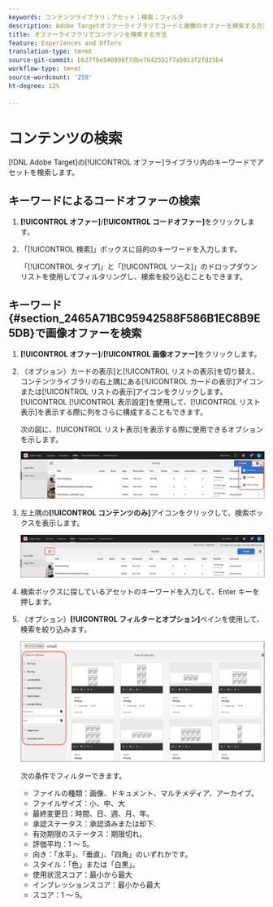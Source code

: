 ```yaml
---
keywords: コンテンツライブラリ；アセット；検索；フィルタ
description: Adobe Targetオファーライブラリでコードと画像のオファーを検索する方法を説明します。
title: オファーライブラリでコンテンツを検索する方法
feature: Experiences and Offers
translation-type: tm+mt
source-git-commit: bb27f6e540998f7dbe7642551f7a5013f2fd25b4
workflow-type: tm+mt
source-wordcount: '259'
ht-degree: 12%

---
```



# コンテンツの検索

[!DNL Adobe Target]の[!UICONTROL オファー]ライブラリ内のキーワードでアセットを検索します。

## キーワードによるコードオファーの検索

1. **[!UICONTROL オファー]**/**[!UICONTROL コードオファー]**&#x200B;をクリックします。
1. 「[!UICONTROL 検索]」ボックスに目的のキーワードを入力します。

   「[!UICONTROL タイプ]」と「[!UICONTROL ソース]」のドロップダウンリストを使用してフィルタリングし、検索を絞り込むこともできます。

## キーワード{#section_2465A71BC95942588F586B1EC8B9E5DB}で画像オファーを検索

1. **[!UICONTROL オファー]**/**[!UICONTROL 画像オファー]**&#x200B;をクリックします。

1. （オプション）カードの表示]と[!UICONTROL リストの表示]を切り替え、コンテンツライブラリの右上隅にある[!UICONTROL カードの表示]アイコンまたは[!UICONTROL リストの表示]アイコンをクリックします。 [!UICONTROL [!UICONTROL 表示設定]を使用して、[!UICONTROL リスト表示]を表示する際に列をさらに構成することもできます。

   次の図に、[!UICONTROL リスト表示]を表示する際に使用できるオプションを示します。

   ![リスト表示オプション](/help/c-experiences/c-manage-content/assets/view-settings-options.png)

1. 左上隅の&#x200B;**[!UICONTROL コンテンツのみ]**&#x200B;アイコンをクリックして、検索ボックスを表示します。

   ![「コンテンツのみ」オプション](/help/c-experiences/c-manage-content/assets/content-only.png)

1. 検索ボックスに探しているアセットのキーワードを入力して、Enter キーを押します。

1. （オプション）**[!UICONTROL フィルターとオプション]**&#x200B;ペインを使用して、検索を絞り込みます。

   ![フィルターとオプションパネル](/help/c-experiences/c-manage-content/assets/filter-and-options.png)

   次の条件でフィルターできます。

   * ファイルの種類：画像、ドキュメント、マルチメディア、アーカイブ。
   * ファイルサイズ：小、中、大
   * 最終変更日：時間、日、週、月、年。
   * 承認ステータス：承認済みまたは却下.
   * 有効期限のステータス：期限切れ。
   * 評価平均：1 ～ 5。
   * 向き：「水平」、「垂直」、「四角」のいずれかです。
   * スタイル：「色」または「白黒」。
   * 使用状況スコア：最小から最大
   * インプレッションスコア：最小から最大
   * スコア：1 ～ 5。